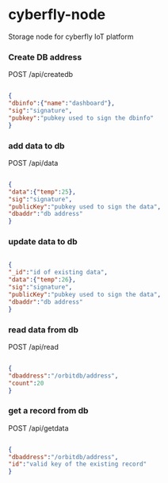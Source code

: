 # cyberfly-node
Storage node for cyberfly IoT platform


### Create DB address

POST /api/createdb

```json

{
"dbinfo":{"name":"dashboard"}, 
"sig":"signature", 
"pubkey":"pubkey used to sign the dbinfo"
}
```

### add data to db

POST /api/data

```json

{
"data":{"temp":25}, 
"sig":"signature", 
"publicKey":"pubkey used to sign the data", 
"dbaddr":"db address"
}
```


### update data to db

```json

{
"_id":"id of existing data",
"data":{"temp":26}, 
"sig":"signature", 
"publicKey":"pubkey used to sign the data", 
"dbaddr":"db address"
}
```

### read data from db

POST /api/read

```json

{
"dbaddress":"/orbitdb/address",
"count":20
}
```

### get a record from db

POST /api/getdata

```json

{
"dbaddress":"/orbitdb/address",
"id":"valid key of the existing record"
}
```